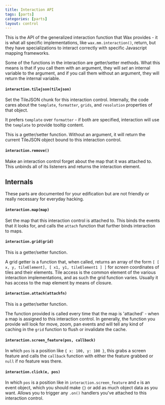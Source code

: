 ```yaml
---
title: Interaction API
tags: [parts]
categories: [parts]
layout: control
---
```


This is the API of the generalized interaction function
that Wax provides - it is what all specific implementations, like
`wax.mm.interaction()`, return, but they have specializations
to interact correctly with specific Javascript mapping frameworks.

Some of the functions in the interaction are getter/setter methods.
What this means is that if you call them with an argument, they will
_set_ an internal variable to the argument, and if you call them
without an argument, they will return the internal variable.

#### `interaction.tilejson(tilejson)`

Set the TileJSON chunk for this interaction control. Internally,
the code cares about the `template`, `formatter`, `grids`,
and `resolution` properties of that object.

It prefers `template` over `formatter` - if both are specified,
interaction will use the `template` to provide tooltip content.

This is a getter/setter function. Without an argument, it will
return the current TileJSON object bound to this interaction
control.

#### `interaction.remove()`

Make an interaction control forget about the map that it
was attached to. This unbinds all of its listeners and
returns the interaction element.

## Internals

These parts are documented for your edification but
are not friendly or really necessary for everyday hacking.

#### `interaction.map(map)`

Set the map that this interaction control is attached to.
This binds the events that it looks for, and calls the `attach`
function that further binds interaction to maps.

#### `interaction.grid(grid)`

This is a getter/setter function.

A grid getter is a function that, when called, returns
an array of the form `[ [ x, y, tileElement], [ x1, y1, tileElement1 ] ]`
for _screen_ coordinates of tiles and their elements. Tile access
is the common element of the various interaction implementations,
and as such the grid function varies. Usually it has access to
the map element by means of closure.

#### `interaction.attach(attachfn)`

This is a getter/setter function.

The function provided is called every time that the map
is 'attached' - when a map is assigned to this interaction control.
In generally, the function you provide will look for move,
zoom, pan events and will tell any kind of caching in the
`grid` function to flush or invalidate the cache.

#### `interaction.screen_feature(pos, callback)`

In which `pos` is a position like `{ x: 100, y: 100 }`,
this grabs a screen feature and calls the `callback` function
with either the feature grabbed or `null` if no feature was
there.

#### `interaction.click(e, pos)`

In which `pos` is a position like in `interaction.screen_feature`
and `e` is an event object, which you should make `{}` or add
as much object data as you want. Allows you to trigger any
`.on()` handlers you've attached to this interaction control.
